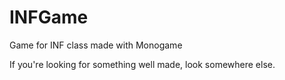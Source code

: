 # INFGame
Game for INF class made with Monogame

If you're looking for something well made, look somewhere else.
